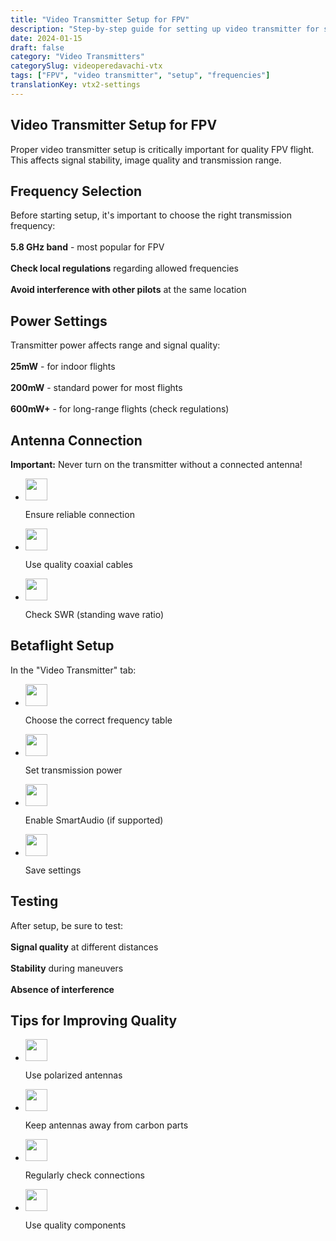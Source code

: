 ```yaml
---
title: "Video Transmitter Setup for FPV"
description: "Step-by-step guide for setting up video transmitter for stable FPV communication"
date: 2024-01-15
draft: false
category: "Video Transmitters"
categorySlug: videoperedavachi-vtx
tags: ["FPV", "video transmitter", "setup", "frequencies"]
translationKey: vtx2-settings
---
```




<section id="frequency" class="scroll-mt-24">
<h1 class="text-[20px] md:text-[24px] font-[Montserrat] mb-[10px] font-medium">Video Transmitter Setup for FPV</h1>
<p class="text-[15px] md:text-[16px] font-[Montserrat]">Proper video transmitter setup is critically important for quality FPV flight. This affects signal stability, image quality and transmission range.

<h2 class="font-[Montserrat] text-[20px] lg:text-[24px] border-b border-[#ba0108] pb-3 font-normal mb-3 mt-[30px]">Frequency Selection</h2>
<p class="text-[16px] font-normal font-[Montserrat]">
Before starting setup, it's important to choose the right transmission frequency:
<br />
<br />
<strong>5.8 GHz band</strong> - most popular for FPV
<br />
<br />
<strong>Check local regulations</strong> regarding allowed frequencies
<br />
<br />
<strong>Avoid interference with other pilots</strong> at the same location
</p>
</section>

<section id="power" class="mt-10 scroll-mt-24">
<h2 class="font-[Montserrat] text-[20px] lg:text-[24px] border-b border-[#ba0108] pb-3 font-normal mb-3">Power Settings</h2>
<p class="text-[16px] font-normal font-[Montserrat]">
Transmitter power affects range and signal quality:
<br />
<br />
<strong>25mW</strong> - for indoor flights
<br />
<br />
<strong>200mW</strong> - standard power for most flights
<br />
<br />
<strong>600mW+</strong> - for long-range flights (check regulations)
</p>
</section>

<section id="antenna" class="scroll-mt-24 mt-10 bg-[#f5f5f5] px-[29px] py-[27px]">
<h2 class="font-[Montserrat] text-[20px] lg:text-[24px] border-b border-[#ba0108] pb-3 font-normal mb-3">Antenna Connection</h2>
<p class="text-[16px] font-normal font-[Montserrat]">
<strong>Important:</strong> Never turn on the transmitter without a connected antenna!
</p>
<ul class="list-disc pl-5 space-y-2 text-[#333]">
<li class="flex gap-3 items-center">
<img width="35" height="35" src="/img/list-guide-one.png" alt="" style="filter: none; box-shadow: none;" />
<p class="text-[16px] font-normal font-[Montserrat]">
Ensure reliable connection
</p>
</li>

<li class="flex gap-3 items-center">
<img width="35" height="35" src="/img/list-guide-two.png" alt="" style="filter: none; box-shadow: none;" />
<p class="text-[16px] font-normal font-[Montserrat]">
Use quality coaxial cables
</p>
</li>

<li class="flex gap-3 items-center">
<img width="35" height="35" src="/img/list-guide-three.png" alt="" style="filter: none; box-shadow: none;" />
<p class="text-[16px] font-normal font-[Montserrat]">
Check SWR (standing wave ratio)
</p>
</li>
</ul>
</section>

<section id="betaflight" class="mt-10 scroll-mt-24">
<h2 class="font-[Montserrat] text-[20px] lg:text-[24px] border-b border-[#ba0108] pb-3 font-normal mb-3">Betaflight Setup</h2>
<p class="text-[16px] font-normal font-[Montserrat]">
In the "Video Transmitter" tab:
</p>
<ul class="list-disc pl-5 space-y-2 text-[#333]">
<li class="flex gap-3 items-center">
<img width="35" height="35" src="/img/list-guide-one.png" alt="" style="filter: none; box-shadow: none;" />
<p class="text-[16px] font-normal font-[Montserrat]">
Choose the correct frequency table
</p>
</li>

<li class="flex gap-3 items-center">
<img width="35" height="35" src="/img/list-guide-two.png" alt="" style="filter: none; box-shadow: none;" />
<p class="text-[16px] font-normal font-[Montserrat]">
Set transmission power
</p>
</li>

<li class="flex gap-3 items-center">
<img width="35" height="35" src="/img/list-guide-three.png" alt="" style="filter: none; box-shadow: none;" />
<p class="text-[16px] font-normal font-[Montserrat]">
Enable SmartAudio (if supported)
</p>
</li>

<li class="flex gap-3 items-center">
<img width="35" height="35" src="/img/list-guide-four.png" alt="" style="filter: none; box-shadow: none;" />
<p class="text-[16px] font-normal font-[Montserrat]">
Save settings
</p>
</li>
</ul>
</section>

<section id="testing" class="mt-10 scroll-mt-24">
<h2 class="font-[Montserrat] text-[20px] lg:text-[24px] border-b border-[#ba0108] pb-3 font-normal mb-3">Testing</h2>
<p class="text-[16px] font-normal font-[Montserrat]">
After setup, be sure to test:
<br />
<br />
<strong>Signal quality</strong> at different distances
<br />
<br />
<strong>Stability</strong> during maneuvers
<br />
<br />
<strong>Absence of interference</strong>
</p>
</section>

<section id="tips" class="mt-10 scroll-mt-24">
<h2 class="font-[Montserrat] text-[20px] lg:text-[24px] border-b border-[#ba0108] pb-3 font-normal mb-3">Tips for Improving Quality</h2>
<ul class="list-disc pl-5 space-y-2 text-[#333]">
<li class="flex gap-3 items-center">
<img width="35" height="35" src="/img/list-guide-one.png" alt="" style="filter: none; box-shadow: none;" />
<p class="text-[16px] font-normal font-[Montserrat]">
Use polarized antennas
</p>
</li>

<li class="flex gap-3 items-center">
<img width="35" height="35" src="/img/list-guide-two.png" alt="" style="filter: none; box-shadow: none;" />
<p class="text-[16px] font-normal font-[Montserrat]">
Keep antennas away from carbon parts
</p>
</li>

<li class="flex gap-3 items-center">
<img width="35" height="35" src="/img/list-guide-three.png" alt="" style="filter: none; box-shadow: none;" />
<p class="text-[16px] font-normal font-[Montserrat]">
Regularly check connections
</p>
</li>

<li class="flex gap-3 items-center">
<img width="35" height="35" src="/img/list-guide-four.png" alt="" style="filter: none; box-shadow: none;" />
<p class="text-[16px] font-normal font-[Montserrat]">
Use quality components
</p>
</li>
</ul>
</section>
